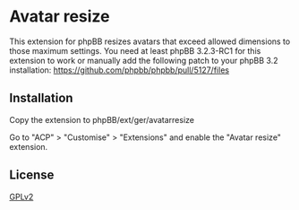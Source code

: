 # Avatar resize

This extension for phpBB resizes avatars that exceed allowed dimensions to those maximum settings.
You need at least phpBB 3.2.3-RC1 for this extension to work or manually add the following patch to your phpBB 3.2 installation:
https://github.com/phpbb/phpbb/pull/5127/files

## Installation

Copy the extension to phpBB/ext/ger/avatarresize

Go to "ACP" > "Customise" > "Extensions" and enable the "Avatar resize" extension.

## License

[GPLv2](license.txt)
